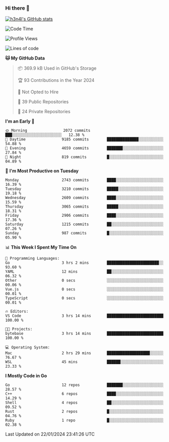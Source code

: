### Hi there 👋

[![h3n4l's GitHub stats](https://github-readme-stats.vercel.app/api?username=h3n4l&count_private=true&show_icons=true&theme=radical)](https://github.com/h3n4l/github-readme-stats)

<!--START_SECTION:waka-->
![Code Time](http://img.shields.io/badge/Code%20Time-1%2C832%20hrs%2053%20mins-blue)

![Profile Views](http://img.shields.io/badge/Profile%20Views-25-blue)

![Lines of code](https://img.shields.io/badge/From%20Hello%20World%20I%27ve%20Written-4.9%20million%20lines%20of%20code-blue)

**🐱 My GitHub Data** 

> 📦 369.9 kB Used in GitHub's Storage 
 > 
> 🏆 93 Contributions in the Year 2024
 > 
> 🚫 Not Opted to Hire
 > 
> 📜 39 Public Repositories 
 > 
> 🔑 24 Private Repositories 
 > 
**I'm an Early 🐤** 

```text
🌞 Morning                2072 commits        ███░░░░░░░░░░░░░░░░░░░░░░   12.38 % 
🌆 Daytime                9185 commits        ██████████████░░░░░░░░░░░   54.88 % 
🌃 Evening                4659 commits        ███████░░░░░░░░░░░░░░░░░░   27.84 % 
🌙 Night                  819 commits         █░░░░░░░░░░░░░░░░░░░░░░░░   04.89 % 
```
📅 **I'm Most Productive on Tuesday** 

```text
Monday                   2743 commits        ████░░░░░░░░░░░░░░░░░░░░░   16.39 % 
Tuesday                  3210 commits        █████░░░░░░░░░░░░░░░░░░░░   19.18 % 
Wednesday                2609 commits        ████░░░░░░░░░░░░░░░░░░░░░   15.59 % 
Thursday                 3065 commits        █████░░░░░░░░░░░░░░░░░░░░   18.31 % 
Friday                   2906 commits        ████░░░░░░░░░░░░░░░░░░░░░   17.36 % 
Saturday                 1215 commits        ██░░░░░░░░░░░░░░░░░░░░░░░   07.26 % 
Sunday                   987 commits         █░░░░░░░░░░░░░░░░░░░░░░░░   05.90 % 
```


📊 **This Week I Spent My Time On** 

```text
💬 Programming Languages: 
Go                       3 hrs 2 mins        ███████████████████████░░   93.60 % 
YAML                     12 mins             ██░░░░░░░░░░░░░░░░░░░░░░░   06.32 % 
Other                    0 secs              ░░░░░░░░░░░░░░░░░░░░░░░░░   00.06 % 
Vue.js                   0 secs              ░░░░░░░░░░░░░░░░░░░░░░░░░   00.01 % 
TypeScript               0 secs              ░░░░░░░░░░░░░░░░░░░░░░░░░   00.01 % 

🔥 Editors: 
VS Code                  3 hrs 14 mins       █████████████████████████   100.00 % 

🐱‍💻 Projects: 
bytebase                 3 hrs 14 mins       █████████████████████████   100.00 % 

💻 Operating System: 
Mac                      2 hrs 29 mins       ███████████████████░░░░░░   76.67 % 
WSL                      45 mins             ██████░░░░░░░░░░░░░░░░░░░   23.33 % 
```

**I Mostly Code in Go** 

```text
Go                       12 repos            ███████░░░░░░░░░░░░░░░░░░   28.57 % 
C++                      6 repos             ████░░░░░░░░░░░░░░░░░░░░░   14.29 % 
Shell                    4 repos             ██░░░░░░░░░░░░░░░░░░░░░░░   09.52 % 
Rust                     2 repos             █░░░░░░░░░░░░░░░░░░░░░░░░   04.76 % 
Ruby                     1 repo              █░░░░░░░░░░░░░░░░░░░░░░░░   02.38 % 
```




 Last Updated on 22/01/2024 23:41:26 UTC
<!--END_SECTION:waka-->

